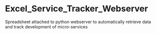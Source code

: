 # Excel_Service_Tracker_Webserver
Spreadsheet attached to python webserver to automatically retrieve data and track development of micro-services
